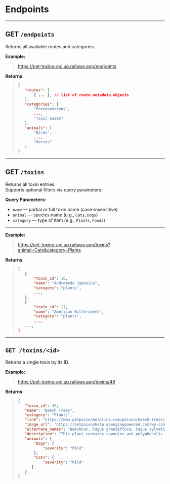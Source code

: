 # Endpoints

---

## GET `/endpoints`

Returns all available routes and categories.

**Example:** 
>https://pet-toxins-api.up.railway.app/endpoints

**Returns**:

>```json
>{
>    "routes": [
>        { ... }, // list of route metadata objects
>    ],
>    "categories": [
>        "Envenomations",
>        ...,
>        "Toxic Gases"
>    ],
>    "animals": [
>        "Birds",
>        ...,
>        "Horses"
>    ]
>}
>```

---

## GET `/toxins`

Returns all toxin entries.  
Supports optional filters via query parameters:

**Query Parameters:**

- `name` — partial or full toxin name (case-insensitive)
- `animal` — species name (e.g., `Cats`, `Dogs`)
- `category` — type of item (e.g., `Plants`, `Foods`)

---

**Example:** 
>https://pet-toxins-api.up.railway.app/toxins?animal=Cats&category=Plants

**Returns**:
>```json
>[
>    {
>        "toxin_id": 10,
>        "name": "Andromeda Japonica",
>        "category": "plants",
>        ...,
>    },
>    {
>        "toxin_id": 11,
>        "name": "American Bittersweet",
>        "category": "plants",
>        ...,
>    ...,
>]
>```

---

## `GET /toxins/<id>`

Returns a single toxin by its ID.

**Example:** 
>https://pet-toxins-api.up.railway.app/toxins/49

**Returns**:
>```json
>{
>    "toxin_id": 49,
>    "name": "Beech Trees",
>    "category": "Plants",
>    "link": "https://www.petpoisonhelpline.com/poison/beech-trees/",
>    "image_url": "https://petpoisonhelp.wpenginepowered.com/wp-content/uploads/2011/10/Beech-Tree-452x390.jpg",
>    "alternate_names": "Beechnut, Fagus grandiflora, Fagus sylvatica",
>    "description": "This plant contains saponins and polyphenolic compounds. Fagus grandiflora, a species native to North America, is...",
>    "animals": {
>        "Dogs": {
>            "severity": "Mild"
>        },
>        "Cats": {
>            "severity": "Mild"
>       }
>    }
>}
>```

